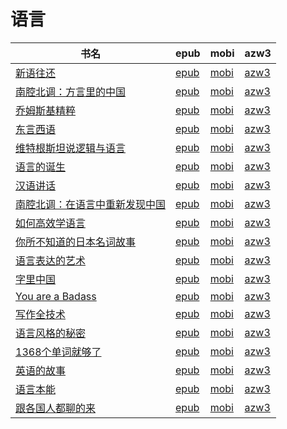 # 语言

| 书名 | epub | mobi | azw3 |
| --- | --- | --- | --- |
| [新语往还](http://ct.dalanmei.com/f/31084289-771232379-180a57) | [epub](http://ct.dalanmei.com/f/31084289-771232379-180a57) | [mobi](http://ct.dalanmei.com/f/31084289-771247319-09cd0b) | [azw3](http://ct.dalanmei.com/f/31084289-771240335-c02586) |
| [南腔北调：方言里的中国](http://ct.dalanmei.com/f/31084289-771229720-351b8c) | [epub](http://ct.dalanmei.com/f/31084289-771229720-351b8c) | [mobi](http://ct.dalanmei.com/f/31084289-771241254-10ca34) | [azw3](http://ct.dalanmei.com/f/31084289-771233355-aca9a3) |
| [乔姆斯基精粹](http://ct.dalanmei.com/f/31084289-574807982-4607db) | [epub](http://ct.dalanmei.com/f/31084289-574807982-4607db) | [mobi](http://ct.dalanmei.com/f/31084289-575313175-582f55) | [azw3](http://ct.dalanmei.com/f/31084289-575285615-fe4897) |
| [东言西语](http://ct.dalanmei.com/f/31084289-571718956-e625ae) | [epub](http://ct.dalanmei.com/f/31084289-571718956-e625ae) | [mobi](http://ct.dalanmei.com/f/31084289-572113506-b3feb0) | [azw3](http://ct.dalanmei.com/f/31084289-572120536-dbc0fb) |
| [维特根斯坦说逻辑与语言](http://ct.dalanmei.com/f/31084289-571710195-d5fedb) | [epub](http://ct.dalanmei.com/f/31084289-571710195-d5fedb) | [mobi](http://ct.dalanmei.com/f/31084289-572114997-13c017) | [azw3](http://ct.dalanmei.com/f/31084289-572135538-cd879a) |
| [语言的诞生](http://ct.dalanmei.com/f/31084289-571709167-96812e) | [epub](http://ct.dalanmei.com/f/31084289-571709167-96812e) | [mobi](http://ct.dalanmei.com/f/31084289-572115222-bf3c37) | [azw3](http://ct.dalanmei.com/f/31084289-572136557-211230) |
| [汉语讲话](http://ct.dalanmei.com/f/31084289-571537410-1df8f2) | [epub](http://ct.dalanmei.com/f/31084289-571537410-1df8f2) | [mobi](http://ct.dalanmei.com/f/31084289-571805829-ec68e7) | [azw3](http://ct.dalanmei.com/f/31084289-572195792-590064) |
| [南腔北调：在语言中重新发现中国](http://ct.dalanmei.com/f/31084289-571539334-4506d6) | [epub](http://ct.dalanmei.com/f/31084289-571539334-4506d6) | [mobi](http://ct.dalanmei.com/f/31084289-571807232-a8f745) | [azw3](http://ct.dalanmei.com/f/31084289-572196056-89b045) |
| [如何高效学语言](http://ct.dalanmei.com/f/31084289-571544864-0b5b6a) | [epub](http://ct.dalanmei.com/f/31084289-571544864-0b5b6a) | [mobi](http://ct.dalanmei.com/f/31084289-571815081-9f3365) | [azw3](http://ct.dalanmei.com/f/31084289-572197722-7211f4) |
| [你所不知道的日本名词故事](http://ct.dalanmei.com/f/31084289-571599851-a3ae2d) | [epub](http://ct.dalanmei.com/f/31084289-571599851-a3ae2d) | [mobi](http://ct.dalanmei.com/f/31084289-571738416-a112f9) | [azw3](http://ct.dalanmei.com/f/31084289-571917937-3ee993) |
| [语言表达的艺术](http://ct.dalanmei.com/f/31084289-571517712-4b8f1c) | [epub](http://ct.dalanmei.com/f/31084289-571517712-4b8f1c) | [mobi](http://ct.dalanmei.com/f/31084289-571778367-b2e633) | [azw3](http://ct.dalanmei.com/f/31084289-571923515-3aaee2) |
| [字里中国](http://ct.dalanmei.com/f/31084289-571597250-2046ce) | [epub](http://ct.dalanmei.com/f/31084289-571597250-2046ce) | [mobi](http://ct.dalanmei.com/f/31084289-572120858-aba5a6) | [azw3](http://ct.dalanmei.com/f/31084289-571976853-c65805) |
| [You are a Badass](http://ct.dalanmei.com/f/31084289-571594703-cc4633) | [epub](http://ct.dalanmei.com/f/31084289-571594703-cc4633) | [mobi](http://ct.dalanmei.com/f/31084289-572123580-948936) | [azw3](http://ct.dalanmei.com/f/31084289-571982248-f8e957) |
| [写作全技术](http://ct.dalanmei.com/f/31084289-571538328-40d18b) | [epub](http://ct.dalanmei.com/f/31084289-571538328-40d18b) | [mobi](http://ct.dalanmei.com/f/31084289-571806515-ca805e) | [azw3](http://ct.dalanmei.com/f/31084289-571991747-7fcee3) |
| [语言风格的秘密](http://ct.dalanmei.com/f/31084289-571548895-777e6a) | [epub](http://ct.dalanmei.com/f/31084289-571548895-777e6a) | [mobi](http://ct.dalanmei.com/f/31084289-571821606-60bb4a) | [azw3](http://ct.dalanmei.com/f/31084289-572063193-c8f7b6) |
| [1368个单词就够了](http://ct.dalanmei.com/f/31084289-571590361-3cbcf8) | [epub](http://ct.dalanmei.com/f/31084289-571590361-3cbcf8) | [mobi](http://ct.dalanmei.com/f/31084289-571737300-52ebe2) | [azw3](http://ct.dalanmei.com/f/31084289-571863460-1cb04b) |
| [英语的故事](http://ct.dalanmei.com/f/31084289-571517472-07d7a6) | [epub](http://ct.dalanmei.com/f/31084289-571517472-07d7a6) | [mobi](http://ct.dalanmei.com/f/31084289-571778151-ba9192) | [azw3](http://ct.dalanmei.com/f/31084289-571877054-ff9557) |
| [语言本能](http://ct.dalanmei.com/f/31084289-571424659-425c70) | [epub](http://ct.dalanmei.com/f/31084289-571424659-425c70) | [mobi](http://ct.dalanmei.com/f/31084289-571782951-b40b69) | [azw3](http://ct.dalanmei.com/f/31084289-571883977-fb1013) |
| [跟各国人都聊的来](http://ct.dalanmei.com/f/31084289-571425655-cffd2f) | [epub](http://ct.dalanmei.com/f/31084289-571425655-cffd2f) | [mobi](http://ct.dalanmei.com/f/31084289-571783315-c885cf) | [azw3](http://ct.dalanmei.com/f/31084289-571884343-04280b) |

